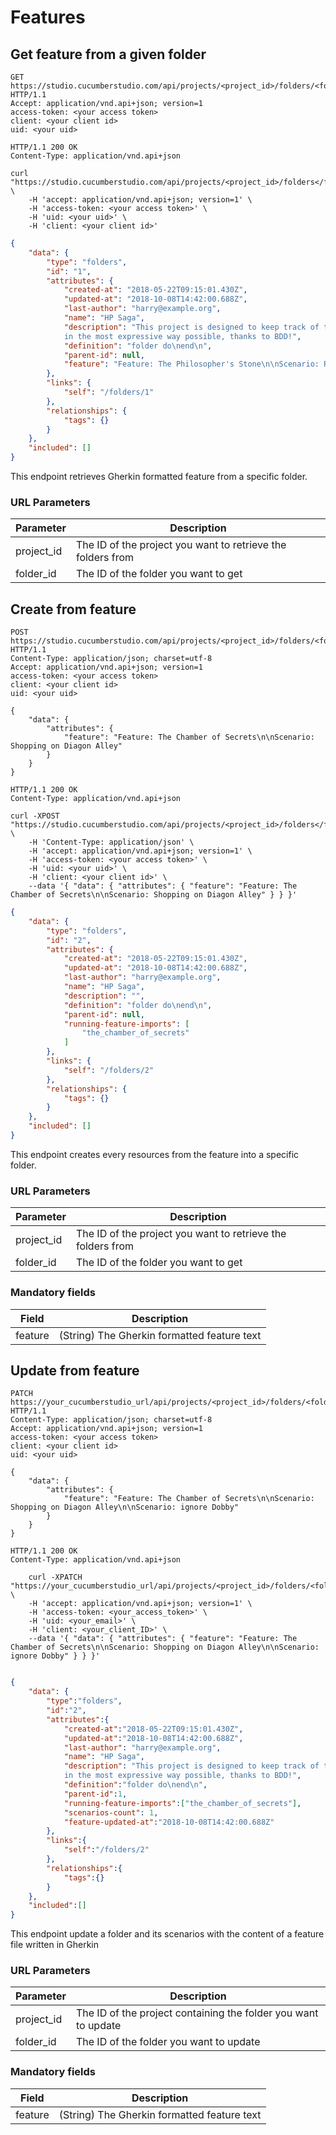 # Features

## Get feature from a given folder

```http
GET https://studio.cucumberstudio.com/api/projects/<project_id>/folders/<folder_id>/feature HTTP/1.1
Accept: application/vnd.api+json; version=1
access-token: <your access token>
client: <your client id>
uid: <your uid>
```

```http
HTTP/1.1 200 OK
Content-Type: application/vnd.api+json
```

```shell
curl "https://studio.cucumberstudio.com/api/projects/<project_id>/folders</folder_id>/feature" \
    -H 'accept: application/vnd.api+json; version=1' \
    -H 'access-token: <your access token>' \
    -H 'uid: <your uid>' \
    -H 'client: <your client id>'
```

```json
{
    "data": {
        "type": "folders",
        "id": "1",
        "attributes": {
            "created-at": "2018-05-22T09:15:01.430Z",
            "updated-at": "2018-10-08T14:42:00.688Z",
            "last-author": "harry@example.org",
            "name": "HP Saga",
            "description": "This project is designed to keep track of the evolution of the HP saga,
            in the most expressive way possible, thanks to BDD!",
            "definition": "folder do\nend\n",
            "parent-id": null,
            "feature": "Feature: The Philosopher's Stone\n\nScenario: Read a Hogwarts letter"
        },
        "links": {
            "self": "/folders/1"
        },
        "relationships": {
            "tags": {}
        }
    },
    "included": []
}
```

This endpoint retrieves Gherkin formatted feature from a specific folder.


### URL Parameters

Parameter | Description
--------- | -----------
project_id | The ID of the project you want to retrieve the folders from
folder_id | The ID of the folder you want to get

## Create from feature

```http
POST https://studio.cucumberstudio.com/api/projects/<project_id>/folders/<folder_id>/create_from_feature HTTP/1.1
Content-Type: application/json; charset=utf-8
Accept: application/vnd.api+json; version=1
access-token: <your access token>
client: <your client id>
uid: <your uid>

{
    "data": {
        "attributes": {
            "feature": "Feature: The Chamber of Secrets\n\nScenario: Shopping on Diagon Alley"
        }
    }
}
```

```http
HTTP/1.1 200 OK
Content-Type: application/vnd.api+json
```

```shell
curl -XPOST "https://studio.cucumberstudio.com/api/projects/<project_id>/folders</folder_id>/create_from_feature" \
    -H 'Content-Type: application/json' \
    -H 'accept: application/vnd.api+json; version=1' \
    -H 'access-token: <your access token>' \
    -H 'uid: <your uid>' \
    -H 'client: <your client id>' \
    --data '{ "data": { "attributes": { "feature": "Feature: The Chamber of Secrets\n\nScenario: Shopping on Diagon Alley" } } }'
```

```json
{
    "data": {
        "type": "folders",
        "id": "2",
        "attributes": {
            "created-at": "2018-05-22T09:15:01.430Z",
            "updated-at": "2018-10-08T14:42:00.688Z",
            "last-author": "harry@example.org",
            "name": "HP Saga",
            "description": "",
            "definition": "folder do\nend\n",
            "parent-id": null,
            "running-feature-imports": [
                "the_chamber_of_secrets"
            ]
        },
        "links": {
            "self": "/folders/2"
        },
        "relationships": {
            "tags": {}
        }
    },
    "included": []
}
```

This endpoint creates every resources from the feature into a specific folder.

### URL Parameters

Parameter | Description
--------- | -----------
project_id | The ID of the project you want to retrieve the folders from
folder_id | The ID of the folder you want to get

### Mandatory fields

Field | Description
--------- | -----------
feature   | (String) The Gherkin formatted feature text

## Update from feature

```http
PATCH https://your_cucumberstudio_url/api/projects/<project_id>/folders/<folder_id>/update_from_feature HTTP/1.1
Content-Type: application/json; charset=utf-8
Accept: application/vnd.api+json; version=1
access-token: <your access token>
client: <your client id>
uid: <your uid>

{
    "data": {
        "attributes": {
            "feature": "Feature: The Chamber of Secrets\n\nScenario: Shopping on Diagon Alley\n\nScenario: ignore Dobby"
        }
    }
}
```

```http
HTTP/1.1 200 OK
Content-Type: application/vnd.api+json
```

```shell
    curl -XPATCH "https://your_cucumberstudio_url/api/projects/<project_id>/folders/<folder_id>/update_from_feature" \
    -H 'accept: application/vnd.api+json; version=1' \
    -H 'access-token: <your_access_token>' \
    -H 'uid: <your_email>' \
    -H 'client: <your_client_ID>' \
    --data '{ "data": { "attributes": { "feature": "Feature: The Chamber of Secrets\n\nScenario: Shopping on Diagon Alley\n\nScenario: ignore Dobby" } } }'
```

```json

{
    "data": {
        "type":"folders",
        "id":"2",
        "attributes":{
            "created-at":"2018-05-22T09:15:01.430Z",
            "updated-at":"2018-10-08T14:42:00.688Z",
            "last-author": "harry@example.org",
            "name": "HP Saga",
            "description": "This project is designed to keep track of the evolution of the HP saga,
            in the most expressive way possible, thanks to BDD!",
            "definition":"folder do\nend\n",
            "parent-id":1,
            "running-feature-imports":["the_chamber_of_secrets"],
            "scenarios-count": 1,
            "feature-updated-at":"2018-10-08T14:42:00.688Z"
        },
        "links":{
            "self":"/folders/2"
        },
        "relationships":{
            "tags":{}
        }
    },
    "included":[]
}
```

This endpoint update a folder and its scenarios with the content of a feature file written in Gherkin

### URL Parameters

Parameter | Description
--------- | -----------
project_id | The ID of the project containing the folder you want to update
folder_id | The ID of the folder you want to update


### Mandatory fields

Field | Description
--------- | -----------
feature   | (String) The Gherkin formatted feature text
